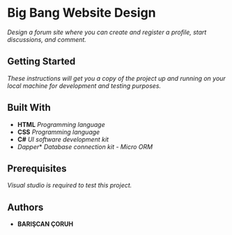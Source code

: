 # Big Bang Website Design
*Design a forum site where you can create and register a profile, start discussions, and comment.*

## Getting Started
*These instructions will get you a copy of the project up and running on your local machine for development and testing purposes.*

## Built With
 - **HTML** *Programming language*
 - **CSS** *Programming language*
 - **C#** *UI software development kit*
 - *Dapper** *Database connection kit - Micro ORM*
 

## Prerequisites
*Visual studio is required to test this project.*

## Authors
 - **BARIŞCAN ÇORUH**


